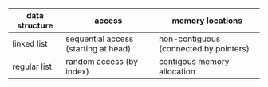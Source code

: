 

| data structure | access | memory locations
|----------------|------|---- |
| linked list | sequential access (starting at head) | non-contiguous (connected by pointers) |
| regular list | random access (by index) | contigous memory allocation |



